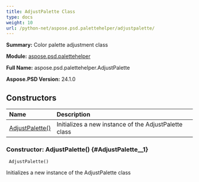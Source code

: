 ```yaml
---
title: AdjustPalette Class
type: docs
weight: 10
url: /python-net/aspose.psd.palettehelper/adjustpalette/
---
```


**Summary:** Color palette adjustment class

**Module:** [aspose.psd.palettehelper](/psd/python-net/aspose.psd.palettehelper/)

**Full Name:** aspose.psd.palettehelper.AdjustPalette

**Aspose.PSD Version:** 24.1.0

## **Constructors**
| **Name** | **Description** |
| :- | :- |
| [AdjustPalette()](#AdjustPalette__1) | Initializes a new instance of the AdjustPalette class |


### Constructor: AdjustPalette() {#AdjustPalette__1}


```
 AdjustPalette() 
```

Initializes a new instance of the AdjustPalette class

